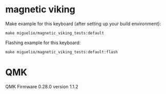 # magnetic viking

Make example for this keyboard (after setting up your build environment):

    make miguelio/magnetic_viking_tests:default

Flashing example for this keyboard:

    make miguelio/magnetic_viking_tests:default:flash

# QMK
QMK Firmware 0.28.0
version 1.1.2

